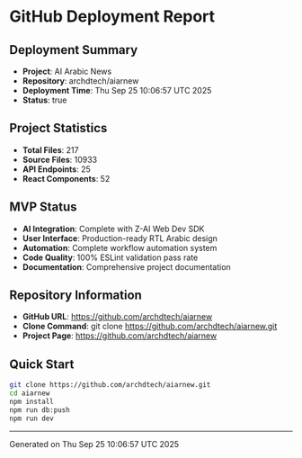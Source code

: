 # GitHub Deployment Report

## Deployment Summary
- **Project**: AI Arabic News
- **Repository**: archdtech/aiarnew
- **Deployment Time**: Thu Sep 25 10:06:57 UTC 2025
- **Status**: true

## Project Statistics
- **Total Files**: 217
- **Source Files**: 10933
- **API Endpoints**: 25
- **React Components**: 52

## MVP Status
- **AI Integration**: Complete with Z-AI Web Dev SDK
- **User Interface**: Production-ready RTL Arabic design
- **Automation**: Complete workflow automation system
- **Code Quality**: 100% ESLint validation pass rate
- **Documentation**: Comprehensive project documentation

## Repository Information
- **GitHub URL**: https://github.com/archdtech/aiarnew
- **Clone Command**: git clone https://github.com/archdtech/aiarnew.git
- **Project Page**: https://github.com/archdtech/aiarnew

## Quick Start
```bash
git clone https://github.com/archdtech/aiarnew.git
cd aiarnew
npm install
npm run db:push
npm run dev
```

---
Generated on Thu Sep 25 10:06:57 UTC 2025
